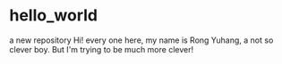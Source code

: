 # hello_world
a new repository
Hi!
every one here, my name is Rong Yuhang, a not so clever boy. But I'm trying to be much more clever!

